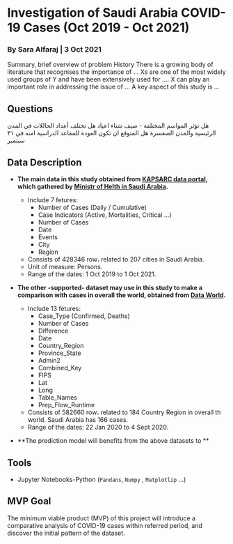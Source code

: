 # Investigation of Saudi Arabia COVID-19 Cases (Oct 2019 - Oct 2021)
### By Sara Alfaraj | 3 Oct 2021

Summary, brief overview of problem
History 
There is a growing body of literature that recognises the importance of …
Xs are one of the most widely used groups of Y and have been extensively used for ….
X can play an important role in addressing the issue of …
A key aspect of this study is …

## Questions
هل تؤثر المواسم المختلفة - صيف شتاء اعياد 
هل تختلف أعداد الحاللات في المدن الرئيسية والمدن الصغسرة
هل المتوقع ان تكون العودة للمقاعد الدراسية امنه في ٣١ سبتمبر

## Data Description
- **The main data in this study obtained from [KAPSARC data portal](https://datasource.kapsarc.org/explore/dataset/saudi-arabia-coronavirus-disease-covid-19-situation/export/?disjunctive.daily_cumulative&disjunctive.indicator&disjunctive.event&disjunctive.city_en&disjunctive.region_en), which gathered by [Ministr of Helth in Saudi Arabia](https://covid19.moh.gov.sa/).**
  - Include 7 fetures:
    - Number of Cases (Daily / Cumulative)
    - Case Indicators (Active, Mortalities, Critical ...)
    - Number of Cases 
    - Date
    - Events
    - City
    - Region
  - Consists of 428346 row، related to 207 cities in Saudi Arabia.
  - Unit of measure: Persons.
  - Range of the dates: 1 Oct 2019 to 1 Oct 2021.

- **The other -supported- dataset may use in this study to make a comparison with cases in overall the world, obtained from [Data World](https://data.world/zathompson/covid-19-case-counts-test).**
  - Include 13 fetures:
    - Case_Type (Confirmed, Deaths)
    - Number of Cases 
    - Difference
    - Date
    - Country_Region
    - Province_State
    - Admin2
    - Combined_Key
    - FIPS
    - Lat
    - Long
    - Table_Names
    - Prep_Flow_Runtime
  - Consists of 582660 row، related to 184 Country Region in overall th world. Saudi Arabia has 166 cases.
  - Range of the dates: 22 Jan 2020 to 4 Sept 2020.
- **The prediction model will benefits from the above datasets to **

## Tools
- Jupyter Notebooks-Python (`Pandans`, `Numpy` , `Matplotlip` ...)

## MVP Goal
The minimum viable product (MVP) of this project will introduce a comparative analysis of COVID-19 cases within referred period, and discover the initial pattern of the dataset.
